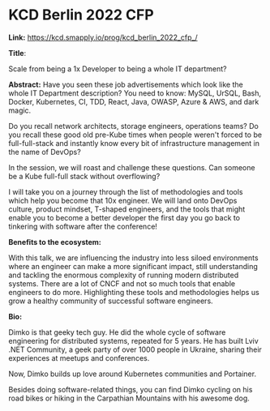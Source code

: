 # KCD Berlin 2022 CFP

**Link:**
https://kcd.smapply.io/prog/kcd_berlin_2022_cfp_/

**Title**:

Scale from being a 1x Developer to being a whole IT department?

**Abstract:** Have you seen these job advertisements which look like the whole IT Department description? You need to know: MySQL, UrSQL, Bash, Docker, Kubernetes, CI, TDD, React, Java, OWASP, Azure & AWS, and dark magic.

Do you recall network architects, storage engineers, operations teams? Do you recall these good old pre-Kube times when people weren't forced to be full-full-stack and instantly know every bit of infrastructure management in the name of DevOps?

In the session, we will roast and challenge these questions. Can someone be a Kube full-full stack without overflowing?

I will take you on a journey through the list of methodologies and tools which help you become that 10x engineer. We will land onto DevOps culture, product mindset, T-shaped engineers, and the tools that might enable you to become a better developer the first day you go back to tinkering with software after the conference!

**Benefits to the ecosystem:**

With this talk, we are influencing the industry into less siloed environments where an engineer can make a more significant impact, still understanding and tackling the enormous complexity of running modern distributed systems. There are a lot of CNCF and not so much tools that enable engineers to do more. Highlighting these tools and methodologies helps us grow a healthy community of successful software engineers. 

**Bio:**

Dimko is that geeky tech guy. He did the whole cycle of software engineering for distributed systems, repeated for 5 years. He has built Lviv .NET Community, a geek party of over 1000 people in Ukraine, sharing their experiences at meetups and conferences. 

Now, Dimko builds up love around Kubernetes communities and Portainer.

Besides doing software-related things, you can find Dimko cycling on his road bikes or hiking in the Carpathian Mountains with his awesome dog.
